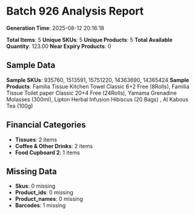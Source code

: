 # Batch 926 Analysis Report

**Generation Time**: 2025-08-12 20:16:18

**Total Items**: 5
**Unique SKUs**: 5
**Unique Products**: 5
**Total Available Quantity**: 123.00
**Near Expiry Products**: 0

## Sample Data
**Sample SKUs**: 935760, 1513591, 15751220, 14363690, 14365424
**Sample Products**: Familia Tissue Kitchen Towel Classic 6+2 Free (8Rolls), Familia Tissue Toilet paper Classic 20+4 Free (24Rolls), Yamama Grenadine Molasses (300ml), Lipton Herbal Infusion Hibiscus (20 Bags) , Al Kabous Tea (100g)

## Financial Categories
- **Tissues**: 2 items
- **Coffee & Other Drinks**: 2 items
- **Food Cupboard 2**: 1 items

## Missing Data
- **Skus**: 0 missing
- **Product_ids**: 0 missing
- **Product_names**: 0 missing
- **Barcodes**: 1 missing
